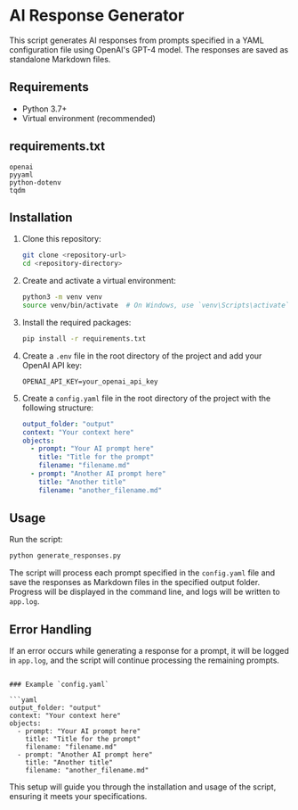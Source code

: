 # AI Response Generator

This script generates AI responses from prompts specified in a YAML configuration file using OpenAI's GPT-4 model. The responses are saved as standalone Markdown files.

## Requirements

- Python 3.7+
- Virtual environment (recommended)

## requirements.txt

```text
openai
pyyaml
python-dotenv
tqdm

```

## Installation

1. Clone this repository:
   ```bash
   git clone <repository-url>
   cd <repository-directory>
   ```

2. Create and activate a virtual environment:
   ```bash
   python3 -m venv venv
   source venv/bin/activate  # On Windows, use `venv\Scripts\activate`
   ```

3. Install the required packages:
   ```bash
   pip install -r requirements.txt
   ```

4. Create a `.env` file in the root directory of the project and add your OpenAI API key:
   ```env
   OPENAI_API_KEY=your_openai_api_key
   ```

5. Create a `config.yaml` file in the root directory of the project with the following structure:
   ```yaml
   output_folder: "output"
   context: "Your context here"
   objects:
     - prompt: "Your AI prompt here"
       title: "Title for the prompt"
       filename: "filename.md"
     - prompt: "Another AI prompt here"
       title: "Another title"
       filename: "another_filename.md"
   ```

## Usage

Run the script:
```bash
python generate_responses.py
```

The script will process each prompt specified in the `config.yaml` file and save the responses as Markdown files in the specified output folder. Progress will be displayed in the command line, and logs will be written to `app.log`.

## Error Handling

If an error occurs while generating a response for a prompt, it will be logged in `app.log`, and the script will continue processing the remaining prompts.
```

### Example `config.yaml`

```yaml
output_folder: "output"
context: "Your context here"
objects:
  - prompt: "Your AI prompt here"
    title: "Title for the prompt"
    filename: "filename.md"
  - prompt: "Another AI prompt here"
    title: "Another title"
    filename: "another_filename.md"
```

This setup will guide you through the installation and usage of the script, ensuring it meets your specifications.